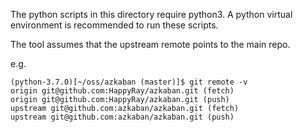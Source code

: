 The python scripts in this directory require python3.
A python virtual environment is recommended to run these scripts.

The tool assumes that the upstream remote points to the main repo.

e.g.

    (python-3.7.0)[~/oss/azkaban (master)]$ git remote -v
    origin git@github.com:HappyRay/azkaban.git (fetch)
    origin git@github.com:HappyRay/azkaban.git (push)
    upstream git@github.com:azkaban/azkaban.git (fetch)
    upstream git@github.com:azkaban/azkaban.git (push)

